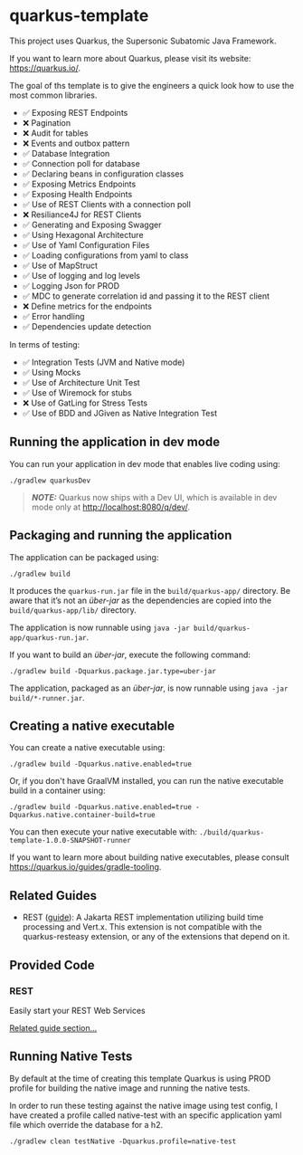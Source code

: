 # quarkus-template

This project uses Quarkus, the Supersonic Subatomic Java Framework.

If you want to learn more about Quarkus, please visit its website: <https://quarkus.io/>.

The goal of ths template is to give the engineers a quick look how to use the most common
libraries.

- ✅ Exposing REST Endpoints
- ❌ Pagination
- ❌ Audit for tables
- ❌ Events and outbox pattern
- ✅ Database Integration
- ✅ Connection poll for database
- ✅ Declaring beans in configuration classes
- ✅ Exposing Metrics Endpoints
- ✅ Exposing Health Endpoints
- ✅ Use of REST Clients with a connection poll
- ❌ Resiliance4J for REST Clients
- ✅ Generating and Exposing Swagger
- ✅ Using Hexagonal Architecture
- ✅ Use of Yaml Configuration Files
- ✅ Loading configurations from yaml to class
- ✅ Use of MapStruct
- ✅ Use of logging and log levels
- ✅ Logging Json for PROD
- ✅ MDC to generate correlation id and passing it to the REST client
- ❌ Define metrics for the endpoints
- ✅ Error handling
- ✅ Dependencies update detection

In terms of testing:

- ✅ Integration Tests (JVM and Native mode)
- ✅ Using Mocks
- ✅ Use of Architecture Unit Test
- ✅ Use of Wiremock for stubs
- ❌ Use of GatLing for Stress Tests
- ✅ Use of BDD and JGiven as Native Integration Test

## Running the application in dev mode

You can run your application in dev mode that enables live coding using:

```shell script
./gradlew quarkusDev
```

> **_NOTE:_**  Quarkus now ships with a Dev UI, which is available in dev mode only at <http://localhost:8080/q/dev/>.

## Packaging and running the application

The application can be packaged using:

```shell script
./gradlew build
```

It produces the `quarkus-run.jar` file in the `build/quarkus-app/` directory.
Be aware that it’s not an _über-jar_ as the dependencies are copied into the `build/quarkus-app/lib/` directory.

The application is now runnable using `java -jar build/quarkus-app/quarkus-run.jar`.

If you want to build an _über-jar_, execute the following command:

```shell script
./gradlew build -Dquarkus.package.jar.type=uber-jar
```

The application, packaged as an _über-jar_, is now runnable using `java -jar build/*-runner.jar`.

## Creating a native executable

You can create a native executable using:

```shell script
./gradlew build -Dquarkus.native.enabled=true
```

Or, if you don't have GraalVM installed, you can run the native executable build in a container using:

```shell script
./gradlew build -Dquarkus.native.enabled=true -Dquarkus.native.container-build=true
```

You can then execute your native executable with: `./build/quarkus-template-1.0.0-SNAPSHOT-runner`

If you want to learn more about building native executables, please consult <https://quarkus.io/guides/gradle-tooling>.

## Related Guides

- REST ([guide](https://quarkus.io/guides/rest)): A Jakarta REST implementation utilizing build time processing and Vert.x. This extension is not compatible with the quarkus-resteasy extension, or any of the extensions that depend on it.

## Provided Code

### REST

Easily start your REST Web Services

[Related guide section...](https://quarkus.io/guides/getting-started-reactive#reactive-jax-rs-resources)

## Running Native Tests

By default at the time of creating this template Quarkus is using PROD profile for building the native image and running the native tests.

In order to run these testing against the native image using test config, I have created a profile called native-test with an specific application yaml file which
override the database for a h2.

```shell
./gradlew clean testNative -Dquarkus.profile=native-test
```


